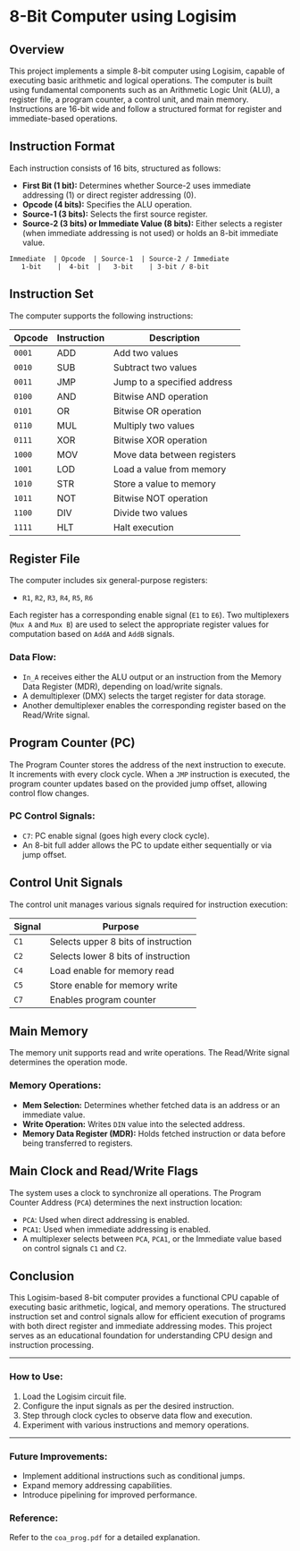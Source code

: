 # 8-Bit Computer using Logisim

## Overview
This project implements a simple 8-bit computer using Logisim, capable of executing basic arithmetic and logical operations. The computer is built using fundamental components such as an Arithmetic Logic Unit (ALU), a register file, a program counter, a control unit, and main memory. Instructions are 16-bit wide and follow a structured format for register and immediate-based operations.

## Instruction Format
Each instruction consists of 16 bits, structured as follows:
- **First Bit (1 bit):** Determines whether Source-2 uses immediate addressing (1) or direct register addressing (0).
- **Opcode (4 bits):** Specifies the ALU operation.
- **Source-1 (3 bits):** Selects the first source register.
- **Source-2 (3 bits) or Immediate Value (8 bits):** Either selects a register (when immediate addressing is not used) or holds an 8-bit immediate value.

```
Immediate  | Opcode  | Source-1  | Source-2 / Immediate
   1-bit    |  4-bit  |   3-bit    | 3-bit / 8-bit
```

## Instruction Set
The computer supports the following instructions:

| Opcode  | Instruction | Description  |
|---------|-------------|--------------|
| `0001`  | ADD        | Add two values |
| `0010`  | SUB        | Subtract two values |
| `0011`  | JMP        | Jump to a specified address |
| `0100`  | AND        | Bitwise AND operation |
| `0101`  | OR         | Bitwise OR operation |
| `0110`  | MUL        | Multiply two values |
| `0111`  | XOR        | Bitwise XOR operation |
| `1000`  | MOV        | Move data between registers |
| `1001`  | LOD        | Load a value from memory |
| `1010`  | STR        | Store a value to memory |
| `1011`  | NOT        | Bitwise NOT operation |
| `1100`  | DIV        | Divide two values |
| `1111`  | HLT        | Halt execution |

## Register File
The computer includes six general-purpose registers:
- `R1`, `R2`, `R3`, `R4`, `R5`, `R6`

Each register has a corresponding enable signal (`E1` to `E6`). Two multiplexers (`Mux A` and `Mux B`) are used to select the appropriate register values for computation based on `AddA` and `AddB` signals.

### Data Flow:
- `In_A` receives either the ALU output or an instruction from the Memory Data Register (MDR), depending on load/write signals.
- A demultiplexer (DMX) selects the target register for data storage.
- Another demultiplexer enables the corresponding register based on the Read/Write signal.

## Program Counter (PC)
The Program Counter stores the address of the next instruction to execute. It increments with every clock cycle. When a `JMP` instruction is executed, the program counter updates based on the provided jump offset, allowing control flow changes.

### PC Control Signals:
- `C7`: PC enable signal (goes high every clock cycle).
- An 8-bit full adder allows the PC to update either sequentially or via jump offset.

## Control Unit Signals
The control unit manages various signals required for instruction execution:

| Signal | Purpose |
|--------|---------|
| `C1`   | Selects upper 8 bits of instruction |
| `C2`   | Selects lower 8 bits of instruction |
| `C4`   | Load enable for memory read |
| `C5`   | Store enable for memory write |
| `C7`   | Enables program counter |

## Main Memory
The memory unit supports read and write operations. The Read/Write signal determines the operation mode.

### Memory Operations:
- **Mem Selection:** Determines whether fetched data is an address or an immediate value.
- **Write Operation:** Writes `DIN` value into the selected address.
- **Memory Data Register (MDR):** Holds fetched instruction or data before being transferred to registers.

## Main Clock and Read/Write Flags
The system uses a clock to synchronize all operations. The Program Counter Address (`PCA`) determines the next instruction location:
- `PCA`: Used when direct addressing is enabled.
- `PCA1`: Used when immediate addressing is enabled.
- A multiplexer selects between `PCA`, `PCA1`, or the Immediate value based on control signals `C1` and `C2`.

## Conclusion
This Logisim-based 8-bit computer provides a functional CPU capable of executing basic arithmetic, logical, and memory operations. The structured instruction set and control signals allow for efficient execution of programs with both direct register and immediate addressing modes. This project serves as an educational foundation for understanding CPU design and instruction processing.

---
### How to Use:
1. Load the Logisim circuit file.
2. Configure the input signals as per the desired instruction.
3. Step through clock cycles to observe data flow and execution.
4. Experiment with various instructions and memory operations.

---
### Future Improvements:
- Implement additional instructions such as conditional jumps.
- Expand memory addressing capabilities.
- Introduce pipelining for improved performance.

### Reference:
Refer to the `coa_prog.pdf` for a detailed explanation.
